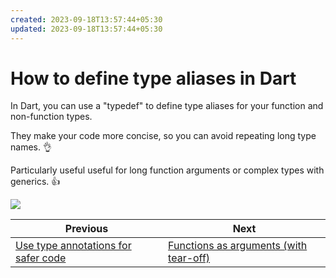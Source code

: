```yaml
---
created: 2023-09-18T13:57:44+05:30
updated: 2023-09-18T13:57:44+05:30
---
```

# How to define type aliases in Dart

In Dart, you can use a "typedef" to define type aliases for your function and non-function types.

They make your code more concise, so you can avoid repeating long type names. 👌

Particularly useful useful for long function arguments or complex types with generics. 👍

![](074.0.png)

 

| Previous | Next |
| -------- | ---- |
| [Use type annotations for safer code](../0072-use-type-annotations-for-safer-code/index.md) | [Functions as arguments (with tear-off)](../0074-pass-functions-as-arguments/index.md) |
